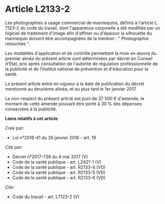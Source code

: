 # Article L2133-2

Les photographies à usage commercial de mannequins, définis à l'article L. 7123-2 du code du travail, dont l'apparence
corporelle a été modifiée par un logiciel de traitement d'image afin d'affiner ou d'épaissir la silhouette du mannequin
doivent être accompagnées de la mention : " Photographie retouchée ". 

Les modalités d'application et de contrôle permettant la mise en œuvre du premier alinéa du présent article sont déterminées
par décret en Conseil d'Etat, pris après consultation de l'autorité de régulation professionnelle de la publicité et de
l'Institut national de prévention et d'éducation pour la santé. 

Le présent article entre en vigueur à la date de publication du décret mentionné au deuxième alinéa, et au plus tard le 1er
janvier 2017. 

Le non-respect du présent article est puni de 37 500 € d'amende, le montant de cette amende pouvant être porté à 30 % des
dépenses consacrées à la publicité.

**Liens relatifs à cet article**

_Créé par_:

  - Loi n°2016-41 du 26 janvier 2016 - art. 19

_Cité par_:

  - Décret n°2017-738 du 4 mai 2017 (V)
  - Code de la santé publique - art. L2421-1 (V)
  - Code de la santé publique - art. R2133-4 (VD)
  - Code de la santé publique - art. R2133-5 (VD)
  - Code de la santé publique - art. R2133-6 (VD)

_Cite_:

  - Code du travail - art. L7123-2 (V)

